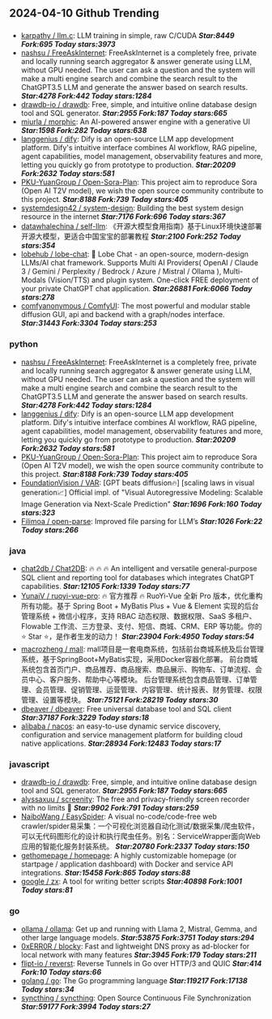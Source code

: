 ## 2024-04-10 Github Trending

### 
* [karpathy / llm.c](https://github.com/karpathy/llm.c): LLM training in simple, raw C/CUDA ***Star:8449 Fork:695 Today stars:3973***
* [nashsu / FreeAskInternet](https://github.com/nashsu/FreeAskInternet): FreeAskInternet is a completely free, private and locally running search aggregator & answer generate using LLM, without GPU needed. The user can ask a question and the system will make a multi engine search and combine the search result to the ChatGPT3.5 LLM and generate the answer based on search results. ***Star:4278 Fork:442 Today stars:1284***
* [drawdb-io / drawdb](https://github.com/drawdb-io/drawdb): Free, simple, and intuitive online database design tool and SQL generator. ***Star:2955 Fork:187 Today stars:665***
* [miurla / morphic](https://github.com/miurla/morphic): An AI-powered answer engine with a generative UI ***Star:1598 Fork:282 Today stars:638***
* [langgenius / dify](https://github.com/langgenius/dify): Dify is an open-source LLM app development platform. Dify's intuitive interface combines AI workflow, RAG pipeline, agent capabilities, model management, observability features and more, letting you quickly go from prototype to production. ***Star:20209 Fork:2632 Today stars:581***
* [PKU-YuanGroup / Open-Sora-Plan](https://github.com/PKU-YuanGroup/Open-Sora-Plan): This project aim to reproduce Sora (Open AI T2V model), we wish the open source community contribute to this project. ***Star:8188 Fork:739 Today stars:405***
* [systemdesign42 / system-design](https://github.com/systemdesign42/system-design): Building the best system design resource in the internet ***Star:7176 Fork:696 Today stars:367***
* [datawhalechina / self-llm](https://github.com/datawhalechina/self-llm): 《开源大模型食用指南》基于Linux环境快速部署开源大模型，更适合中国宝宝的部署教程 ***Star:2100 Fork:252 Today stars:354***
* [lobehub / lobe-chat](https://github.com/lobehub/lobe-chat): 🤯 Lobe Chat - an open-source, modern-design LLMs/AI chat framework. Supports Multi AI Providers( OpenAI / Claude 3 / Gemini / Perplexity / Bedrock / Azure / Mistral / Ollama ), Multi-Modals (Vision/TTS) and plugin system. One-click FREE deployment of your private ChatGPT chat application. ***Star:26881 Fork:6066 Today stars:278***
* [comfyanonymous / ComfyUI](https://github.com/comfyanonymous/ComfyUI): The most powerful and modular stable diffusion GUI, api and backend with a graph/nodes interface. ***Star:31443 Fork:3304 Today stars:253***

### python
* [nashsu / FreeAskInternet](https://github.com/nashsu/FreeAskInternet): FreeAskInternet is a completely free, private and locally running search aggregator & answer generate using LLM, without GPU needed. The user can ask a question and the system will make a multi engine search and combine the search result to the ChatGPT3.5 LLM and generate the answer based on search results. ***Star:4278 Fork:442 Today stars:1284***
* [langgenius / dify](https://github.com/langgenius/dify): Dify is an open-source LLM app development platform. Dify's intuitive interface combines AI workflow, RAG pipeline, agent capabilities, model management, observability features and more, letting you quickly go from prototype to production. ***Star:20209 Fork:2632 Today stars:581***
* [PKU-YuanGroup / Open-Sora-Plan](https://github.com/PKU-YuanGroup/Open-Sora-Plan): This project aim to reproduce Sora (Open AI T2V model), we wish the open source community contribute to this project. ***Star:8188 Fork:739 Today stars:405***
* [FoundationVision / VAR](https://github.com/FoundationVision/VAR): [GPT beats diffusion🔥] [scaling laws in visual generation📈] Official impl. of "Visual Autoregressive Modeling: Scalable Image Generation via Next-Scale Prediction" ***Star:1696 Fork:160 Today stars:323***
* [Filimoa / open-parse](https://github.com/Filimoa/open-parse): Improved file parsing for LLM’s ***Star:1026 Fork:22 Today stars:266***

### java
* [chat2db / Chat2DB](https://github.com/chat2db/Chat2DB): 🔥 🔥 🔥 An intelligent and versatile general-purpose SQL client and reporting tool for databases which integrates ChatGPT capabilities. ***Star:12105 Fork:1339 Today stars:77***
* [YunaiV / ruoyi-vue-pro](https://github.com/YunaiV/ruoyi-vue-pro): 🔥 官方推荐 🔥 RuoYi-Vue 全新 Pro 版本，优化重构所有功能。基于 Spring Boot + MyBatis Plus + Vue & Element 实现的后台管理系统 + 微信小程序，支持 RBAC 动态权限、数据权限、SaaS 多租户、Flowable 工作流、三方登录、支付、短信、商城、CRM、ERP 等功能。你的 ⭐️ Star ⭐️，是作者生发的动力！ ***Star:23904 Fork:4950 Today stars:54***
* [macrozheng / mall](https://github.com/macrozheng/mall): mall项目是一套电商系统，包括前台商城系统及后台管理系统，基于SpringBoot+MyBatis实现，采用Docker容器化部署。 前台商城系统包含首页门户、商品推荐、商品搜索、商品展示、购物车、订单流程、会员中心、客户服务、帮助中心等模块。 后台管理系统包含商品管理、订单管理、会员管理、促销管理、运营管理、内容管理、统计报表、财务管理、权限管理、设置等模块。 ***Star:75121 Fork:28219 Today stars:30***
* [dbeaver / dbeaver](https://github.com/dbeaver/dbeaver): Free universal database tool and SQL client ***Star:37187 Fork:3229 Today stars:18***
* [alibaba / nacos](https://github.com/alibaba/nacos): an easy-to-use dynamic service discovery, configuration and service management platform for building cloud native applications. ***Star:28934 Fork:12483 Today stars:17***

### javascript
* [drawdb-io / drawdb](https://github.com/drawdb-io/drawdb): Free, simple, and intuitive online database design tool and SQL generator. ***Star:2955 Fork:187 Today stars:665***
* [alyssaxuu / screenity](https://github.com/alyssaxuu/screenity): The free and privacy-friendly screen recorder with no limits 🎥 ***Star:9902 Fork:791 Today stars:259***
* [NaiboWang / EasySpider](https://github.com/NaiboWang/EasySpider): A visual no-code/code-free web crawler/spider易采集：一个可视化浏览器自动化测试/数据采集/爬虫软件，可以无代码图形化的设计和执行爬虫任务。别名：ServiceWrapper面向Web应用的智能化服务封装系统。 ***Star:20780 Fork:2337 Today stars:150***
* [gethomepage / homepage](https://github.com/gethomepage/homepage): A highly customizable homepage (or startpage / application dashboard) with Docker and service API integrations. ***Star:15458 Fork:865 Today stars:88***
* [google / zx](https://github.com/google/zx): A tool for writing better scripts ***Star:40898 Fork:1001 Today stars:81***

### go
* [ollama / ollama](https://github.com/ollama/ollama): Get up and running with Llama 2, Mistral, Gemma, and other large language models. ***Star:53875 Fork:3751 Today stars:294***
* [0xERR0R / blocky](https://github.com/0xERR0R/blocky): Fast and lightweight DNS proxy as ad-blocker for local network with many features ***Star:3945 Fork:179 Today stars:211***
* [flipt-io / reverst](https://github.com/flipt-io/reverst): Reverse Tunnels in Go over HTTP/3 and QUIC ***Star:414 Fork:10 Today stars:66***
* [golang / go](https://github.com/golang/go): The Go programming language ***Star:119217 Fork:17138 Today stars:34***
* [syncthing / syncthing](https://github.com/syncthing/syncthing): Open Source Continuous File Synchronization ***Star:59177 Fork:3994 Today stars:27***
